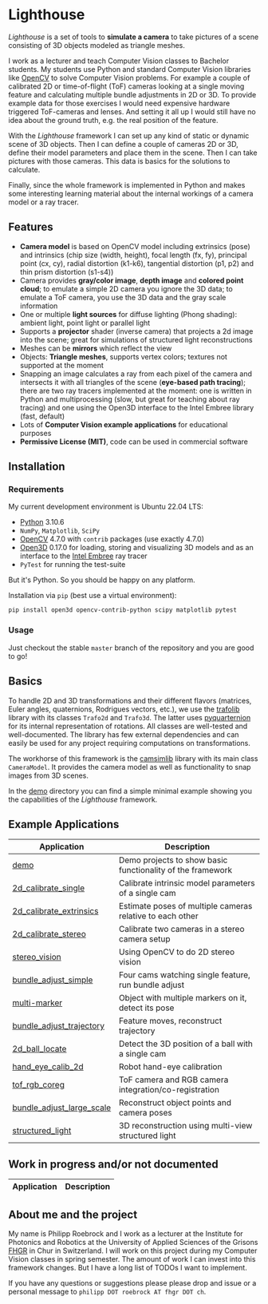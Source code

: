 # Lighthouse

*Lighthouse* is a set of tools to **simulate a camera** to take pictures of a scene consisting of 3D objects modeled as triangle meshes.

I work as a lecturer and teach Computer Vision classes to Bachelor students. My students use Python and standard Computer Vision libraries like [OpenCV](https://opencv.org/) to solve Computer Vision problems. For example a couple of calibrated 2D or time-of-flight (ToF) cameras looking at a single moving feature and calculating multiple bundle adjustments in 2D or 3D. To provide example data for those exercises I would need expensive hardware triggered ToF-cameras and lenses. And setting it all up I would still have no idea about the ground truth, e.g. the real position of the feature.

With the *Lighthouse* framework I can set up any kind of static or dynamic scene of 3D objects. Then I can define a couple of cameras 2D or 3D, define their model parameters and place them in the scene. Then I can take pictures with those cameras. This data is basics for the solutions to calculate.

Finally, since the whole framework is implemented in Python and makes some interesting learning material about the internal workings of a camera model or a ray tracer.



## Features

* **Camera model** is based on OpenCV model including extrinsics (pose) and intrinsics (chip size (width, height), focal length (fx, fy), principal point (cx, cy), radial distortion (k1-k6), tangential distortion (p1, p2) and thin prism distortion (s1-s4))
* Camera provides **gray/color image**, **depth image** and **colored point cloud**; to emulate a simple 2D camera you ignore the 3D data; to emulate a ToF camera, you use the 3D data and the gray scale information
* One or multiple **light sources** for diffuse lighting (Phong shading): ambient light, point light or parallel light
* Supports a **projector** shader (inverse camera) that projects a 2d image into the scene; great for simulations of structured light reconstructions
* Meshes can be **mirrors** which reflect the view
* Objects: **Triangle meshes**, supports vertex colors; textures not supported at the moment
* Snapping an image calculates a ray from each pixel of the camera and intersects it with all triangles of the scene (**eye-based path tracing**); there are two ray tracers implemented at the moment: one is written in Python and multiprocessing (slow, but great for teaching about ray tracing) and one using the Open3D interface to the Intel Embree library (fast, default)
* Lots of **Computer Vision example applications** for educational purposes
* **Permissive License (MIT)**, code can be used in commercial software



## Installation

### Requirements

My current development environment is Ubuntu 22.04 LTS:

* [Python](https://www.python.org/) 3.10.6
* `NumPy`, `Matplotlib`, `SciPy`
* [OpenCV](https://opencv.org/) 4.7.0 with `contrib` packages (use exactly 4.7.0)
* [Open3D](http://www.open3d.org/) 0.17.0 for loading, storing and visualizing 3D models and as an interface to the [Intel Embree](https://www.embree.org/) ray tracer
* `PyTest` for running the test-suite

But it's Python. So you should be happy on any platform.

Installation via `pip` (best use a virtual environment):

```
pip install open3d opencv-contrib-python scipy matplotlib pytest
```

### Usage

Just checkout the stable `master` branch of the repository and you are good to go!

## Basics

To handle 2D and 3D transformations and their different flavors (matrices, Euler angles, quaternions, Rodrigues vectors, etc.), we use the [trafolib](trafolib) library with its classes `Trafo2d` and `Trafo3d`. The latter uses [pyquarternion](https://github.com/KieranWynn/pyquaternion) for its internal representation of rotations. All classes are well-tested and well-documented. The library has few external dependencies and can easily be used for any project requiring computations on transformations.

The workhorse of this framework is the [camsimlib](camsimlib) library with its main class `CameraModel`. It provides the camera model as well as functionality to snap images from 3D scenes.

In the [demo](demo) directory you can find a simple minimal example showing you the capabilities of the *Lighthouse* framework.



## Example Applications

|Application                                           |Description                                               |
|------------------------------------------------------|----------------------------------------------------------|
|[demo](demo)                                          |Demo projects to show basic functionality of the framework|
|[2d_calibrate_single](2d_calibrate_intrinsics)        |Calibrate intrinsic model parameters of a single cam               |
|[2d_calibrate_extrinsics](2d_calibrate_extrinsics)    |Estimate poses of multiple cameras relative to each other |
|[2d_calibrate_stereo](2d_calibrate_stereo)            |Calibrate two cameras in a stereo camera setup            |
|[stereo_vision](stereo_vision)                        |Using OpenCV to do 2D stereo vision                       |
|[bundle_adjust_simple](bundle_adjust_simple)          |Four cams watching single feature, run bundle adjust      |
|[multi-marker](multi-marker)                          |Object with multiple markers on it, detect its pose       |
|[bundle_adjust_trajectory](bundle_adjust_trajectory)  |Feature moves, reconstruct trajectory                     |
|[2d_ball_locate](2d_ball_locate)                      |Detect the 3D position of a ball with a single cam        |
|[hand_eye_calib_2d](hand_eye_calib_2d)                |Robot hand-eye calibration                                |
|[tof_rgb_coreg](tof_rgb_coreg)                        |ToF camera and RGB camera integration/co-registration     |
|[bundle_adjust_large_scale](bundle_adjust_large_scale)|Reconstruct object points and camera poses                |
|[structured_light](structured_light)                  |3D reconstruction using multi-view structured light       |



## Work in progress and/or not documented

|Application                                           |Description                                               |
|------------------------------------------------------|----------------------------------------------------------|



## About me and the project

My name is Philipp Roebrock and I work as a lecturer at the Institute for Photonics and Robotics at the University of Applied Sciences of the Grisons [FHGR](https://www.fhgr.ch/) in Chur in Switzerland. I will work on this project during my Computer Vision classes in spring semester. The amount of work I can invest into this framework changes. But I have a long list of TODOs I want to implement.

If you have any questions or suggestions please please drop and issue or a personal message to `philipp DOT roebrock AT fhgr DOT ch`.
